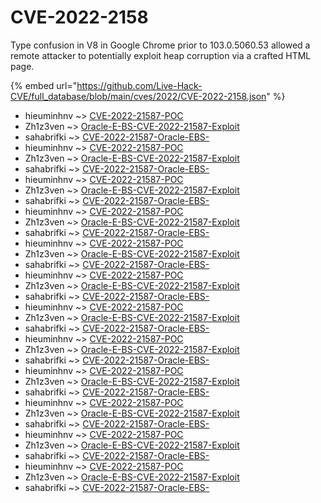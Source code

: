 # CVE-2022-2158

Type confusion in V8 in Google Chrome prior to 103.0.5060.53 allowed a remote attacker to potentially exploit heap corruption via a crafted HTML page.

{% embed url="https://github.com/Live-Hack-CVE/full_database/blob/main/cves/2022/CVE-2022-2158.json" %}


* hieuminhnv ~> [CVE-2022-21587-POC](https://www.alice-snow.ru/2022/database/cve-2022-2158/cve-2022-21587-poc-hieuminhnv)
* Zh1z3ven ~> [Oracle-E-BS-CVE-2022-21587-Exploit](https://www.alice-snow.ru/2022/database/cve-2022-2158/oracle-e-bs-cve-2022-21587-exploit-zh1z3ven)
* sahabrifki ~> [CVE-2022-21587-Oracle-EBS-](https://www.alice-snow.ru/2022/database/cve-2022-2158/cve-2022-21587-oracle-ebs--sahabrifki)
* hieuminhnv ~> [CVE-2022-21587-POC](https://www.alice-snow.ru/2022/database/cve-2022-2158/cve-2022-21587-poc-hieuminhnv)
* Zh1z3ven ~> [Oracle-E-BS-CVE-2022-21587-Exploit](https://www.alice-snow.ru/2022/database/cve-2022-2158/oracle-e-bs-cve-2022-21587-exploit-zh1z3ven)
* sahabrifki ~> [CVE-2022-21587-Oracle-EBS-](https://www.alice-snow.ru/2022/database/cve-2022-2158/cve-2022-21587-oracle-ebs--sahabrifki)
* hieuminhnv ~> [CVE-2022-21587-POC](https://www.alice-snow.ru/2022/database/cve-2022-2158/cve-2022-21587-poc-hieuminhnv)
* Zh1z3ven ~> [Oracle-E-BS-CVE-2022-21587-Exploit](https://www.alice-snow.ru/2022/database/cve-2022-2158/oracle-e-bs-cve-2022-21587-exploit-zh1z3ven)
* sahabrifki ~> [CVE-2022-21587-Oracle-EBS-](https://www.alice-snow.ru/2022/database/cve-2022-2158/cve-2022-21587-oracle-ebs--sahabrifki)
* hieuminhnv ~> [CVE-2022-21587-POC](https://www.alice-snow.ru/2022/database/cve-2022-2158/cve-2022-21587-poc-hieuminhnv)
* Zh1z3ven ~> [Oracle-E-BS-CVE-2022-21587-Exploit](https://www.alice-snow.ru/2022/database/cve-2022-2158/oracle-e-bs-cve-2022-21587-exploit-zh1z3ven)
* sahabrifki ~> [CVE-2022-21587-Oracle-EBS-](https://www.alice-snow.ru/2022/database/cve-2022-2158/cve-2022-21587-oracle-ebs--sahabrifki)
* hieuminhnv ~> [CVE-2022-21587-POC](https://www.alice-snow.ru/2022/database/cve-2022-2158/cve-2022-21587-poc-hieuminhnv)
* Zh1z3ven ~> [Oracle-E-BS-CVE-2022-21587-Exploit](https://www.alice-snow.ru/2022/database/cve-2022-2158/oracle-e-bs-cve-2022-21587-exploit-zh1z3ven)
* sahabrifki ~> [CVE-2022-21587-Oracle-EBS-](https://www.alice-snow.ru/2022/database/cve-2022-2158/cve-2022-21587-oracle-ebs--sahabrifki)
* hieuminhnv ~> [CVE-2022-21587-POC](https://www.alice-snow.ru/2022/database/cve-2022-2158/cve-2022-21587-poc-hieuminhnv)
* Zh1z3ven ~> [Oracle-E-BS-CVE-2022-21587-Exploit](https://www.alice-snow.ru/2022/database/cve-2022-2158/oracle-e-bs-cve-2022-21587-exploit-zh1z3ven)
* sahabrifki ~> [CVE-2022-21587-Oracle-EBS-](https://www.alice-snow.ru/2022/database/cve-2022-2158/cve-2022-21587-oracle-ebs--sahabrifki)
* hieuminhnv ~> [CVE-2022-21587-POC](https://www.alice-snow.ru/2022/database/cve-2022-2158/cve-2022-21587-poc-hieuminhnv)
* Zh1z3ven ~> [Oracle-E-BS-CVE-2022-21587-Exploit](https://www.alice-snow.ru/2022/database/cve-2022-2158/oracle-e-bs-cve-2022-21587-exploit-zh1z3ven)
* sahabrifki ~> [CVE-2022-21587-Oracle-EBS-](https://www.alice-snow.ru/2022/database/cve-2022-2158/cve-2022-21587-oracle-ebs--sahabrifki)
* hieuminhnv ~> [CVE-2022-21587-POC](https://www.alice-snow.ru/2022/database/cve-2022-2158/cve-2022-21587-poc-hieuminhnv)
* Zh1z3ven ~> [Oracle-E-BS-CVE-2022-21587-Exploit](https://www.alice-snow.ru/2022/database/cve-2022-2158/oracle-e-bs-cve-2022-21587-exploit-zh1z3ven)
* sahabrifki ~> [CVE-2022-21587-Oracle-EBS-](https://www.alice-snow.ru/2022/database/cve-2022-2158/cve-2022-21587-oracle-ebs--sahabrifki)
* hieuminhnv ~> [CVE-2022-21587-POC](https://www.alice-snow.ru/2022/database/cve-2022-2158/cve-2022-21587-poc-hieuminhnv)
* Zh1z3ven ~> [Oracle-E-BS-CVE-2022-21587-Exploit](https://www.alice-snow.ru/2022/database/cve-2022-2158/oracle-e-bs-cve-2022-21587-exploit-zh1z3ven)
* sahabrifki ~> [CVE-2022-21587-Oracle-EBS-](https://www.alice-snow.ru/2022/database/cve-2022-2158/cve-2022-21587-oracle-ebs--sahabrifki)
* hieuminhnv ~> [CVE-2022-21587-POC](https://www.alice-snow.ru/2022/database/cve-2022-2158/cve-2022-21587-poc-hieuminhnv)
* Zh1z3ven ~> [Oracle-E-BS-CVE-2022-21587-Exploit](https://www.alice-snow.ru/2022/database/cve-2022-2158/oracle-e-bs-cve-2022-21587-exploit-zh1z3ven)
* sahabrifki ~> [CVE-2022-21587-Oracle-EBS-](https://www.alice-snow.ru/2022/database/cve-2022-2158/cve-2022-21587-oracle-ebs--sahabrifki)
* hieuminhnv ~> [CVE-2022-21587-POC](https://www.alice-snow.ru/2022/database/cve-2022-2158/cve-2022-21587-poc-hieuminhnv)
* Zh1z3ven ~> [Oracle-E-BS-CVE-2022-21587-Exploit](https://www.alice-snow.ru/2022/database/cve-2022-2158/oracle-e-bs-cve-2022-21587-exploit-zh1z3ven)
* sahabrifki ~> [CVE-2022-21587-Oracle-EBS-](https://www.alice-snow.ru/2022/database/cve-2022-2158/cve-2022-21587-oracle-ebs--sahabrifki)
* hieuminhnv ~> [CVE-2022-21587-POC](https://www.alice-snow.ru/2022/database/cve-2022-2158/cve-2022-21587-poc-hieuminhnv)
* Zh1z3ven ~> [Oracle-E-BS-CVE-2022-21587-Exploit](https://www.alice-snow.ru/2022/database/cve-2022-2158/oracle-e-bs-cve-2022-21587-exploit-zh1z3ven)
* sahabrifki ~> [CVE-2022-21587-Oracle-EBS-](https://www.alice-snow.ru/2022/database/cve-2022-2158/cve-2022-21587-oracle-ebs--sahabrifki)